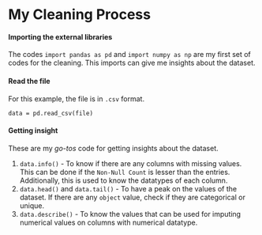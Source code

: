 # My Cleaning Process

#### Importing the external libraries

The codes `import pandas as pd` and `import numpy as np` are my first set of codes for the cleaning. This imports can give me insights about the dataset.

#### Read the file

For this example, the file is in `.csv` format.

```
data = pd.read_csv(file)
```

#### Getting insight

These are my *go-tos* code for getting insights about the dataset.

1. `data.info()` - To know if there are any columns with missing values. This can be done if the `Non-Null Count` is lesser than the entries. Additionally, this is used to know the datatypes of each column.
2. `data.head()` and `data.tail()` - To have a peak on the values of the dataset. If there are any `object` value, check if they are categorical or unique.
3. `data.describe()` - To know the values that can be used for imputing numerical values on columns with numerical datatype.
